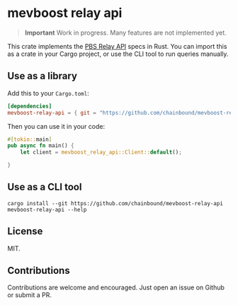 # mevboost relay api

> **Important**
> Work in progress. Many features are not implemented yet.

This crate implements the [PBS Relay API](https://flashbots.github.io/relay-specs/#/) specs in Rust.
You can import this as a crate in your Cargo project, or use the CLI tool to run queries manually.

## Use as a library

Add this to your `Cargo.toml`:

```toml
[dependencies]
mevboost-relay-api = { git = "https://github.com/chainbound/mevboost-relay-api" }
```

Then you can use it in your code:

```rust
#[tokio::main]
pub async fn main() {
    let client = mevboost_relay_api::Client::default();

}
```

## Use as a CLI tool

```shell
cargo install --git https://github.com/chainbound/mevboost-relay-api
mevboost-relay-api --help
```

## License

MIT.

## Contributions

Contributions are welcome and encouraged. Just open an issue on Github or submit a PR.
